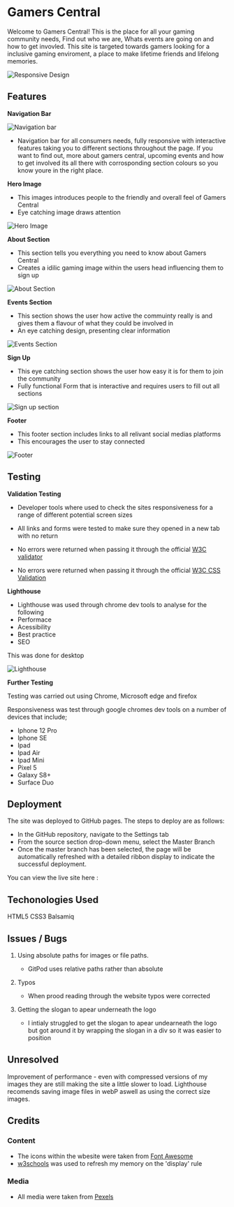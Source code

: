 # Gamers Central

Welcome to Gamers Central! This is the place for all your gaming community needs, Find out who we are, Whats events are going on and how to get invovled. This site is targeted towards gamers looking for a inclusive gaming enviroment, a place to make lifetime friends and lifelong memories.

![Responsive Design](./assets/css/images/gamers-responsive.png)

## Features

__Navigation Bar__

![Navigation bar](./assets/css/images/nav-bar.png)

- Navigation bar for all consumers needs, fully responsive with interactive features taking you to different sections throughout the page.
If you want to find out, more about gamers central, upcoming events and how to get involved its all there with corrosponding section colours so you know youre in the right place.

__Hero Image__

- This images introduces people to the friendly and overall feel of Gamers Central
- Eye catching image draws attention

![Hero Image](./assets/css/images/landing-image.jpg)

__About Section__

- This section tells you everything you need to know about Gamers Central
- Creates a idilic gaming image within the users head influencing them to sign up 

![About Section](./assets/css/images/about-section.png)

__Events Section__

- This section shows the user how active the commuinty really is and gives them a flavour of what they could be involved in
- An eye catching design, presenting clear information

![Events Section](./assets/css/images/events-section.jpg)

__Sign Up__

- This eye catching section shows the user how easy it is for them to join the community
- Fully functional Form that is interactive and requires users to fill out all sections

![Sign up section](./assets/css/images/Form-section.jpg)

__Footer__

- This footer section includes links to all relivant social medias platforms
- This encourages the user to stay connected

![Footer](./assets/css/images/footer.png)

## Testing

__Validation Testing__

- Developer tools where used to check the sites responsiveness for a range of different potential screen sizes
- All links and forms were tested to make sure they opened in a new tab with no return

- No errors were returned when passing it through the official [W3C validator](https://validator.w3.org/#validate_by_input)
- No errors were returned when passing it through the official [W3C CSS Validation](https://jigsaw.w3.org/css-validator/)

__Lighthouse__ 

- Lighthouse was used through chrome dev tools to analyse for the following 
 - Performace
 - Acessibility
 - Best practice
 - SEO

 This was done for desktop 


 ![Lighthouse](./assets/css/images/lighthouse.png)

 __Further Testing__

 Testing was carried out using Chrome, Microsoft edge and firefox

 Responsiveness was test through google chromes dev tools on a number of devices that include;
  - Iphone 12 Pro
  - Iphone SE
  - Ipad
  - Ipad Air
  - Ipad Mini
  - Pixel 5
  - Galaxy S8+
  - Surface Duo

  ## Deployment

  The site was deployed to GitHub pages. The steps to deploy are as follows:
  - In the GitHub repository, navigate to the Settings tab
  - From the source section drop-down menu, select the Master Branch
  - Once the master branch has been selected, the page will be automatically refreshed with a detailed ribbon display to indicate the successful deployment.

  You can view the live site here : 

  ## Techonologies Used

  HTML5
  CSS3
  Balsamiq

  ## Issues / Bugs

  1) Using absolute paths for images or file paths.
      - GitPod uses relative paths rather than absolute

  2) Typos
     - When prood reading through the website typos were corrected

  3) Getting the slogan to apear underneath the logo
     - I intialy struggled to get the slogan to apear undearneath the logo but got around it by wrapping the slogan in a div so it was easier to position

## Unresolved

Improvement of performance - even with compressed versions of my images they are still making the site a little slower to load. Lighthouse recomends saving image files in webP aswell as using the correct size images.

## Credits

 ### Content
  - The icons within the wbesite were taken from [Font Awesome](https://fontawesome.com/)
  - [w3schools](https://www.w3schools.com/) was used to refresh my memory on the 'display' rule

 ### Media
 - All media were taken from [Pexels](https://www.pexels.com/)